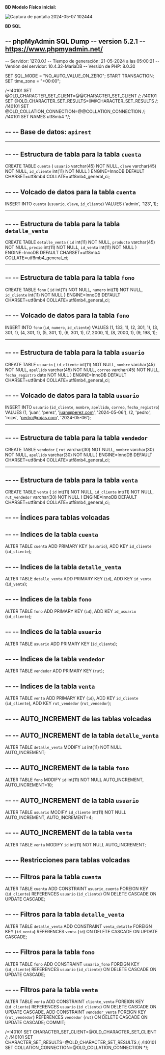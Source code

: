 **BD Modelo Físico inicial:**

![Captura de pantalla 2024-05-07 102444](https://github.com/heltonsmith/mi-primer-api/assets/4924122/18712d9c-b178-4b39-beae-eebb22d841df)

**BD SQL**

-- phpMyAdmin SQL Dump
-- version 5.2.1
-- https://www.phpmyadmin.net/
--
-- Servidor: 127.0.0.1
-- Tiempo de generación: 21-05-2024 a las 05:00:21
-- Versión del servidor: 10.4.32-MariaDB
-- Versión de PHP: 8.0.30

SET SQL_MODE = "NO_AUTO_VALUE_ON_ZERO";
START TRANSACTION;
SET time_zone = "+00:00";


/*!40101 SET @OLD_CHARACTER_SET_CLIENT=@@CHARACTER_SET_CLIENT */;
/*!40101 SET @OLD_CHARACTER_SET_RESULTS=@@CHARACTER_SET_RESULTS */;
/*!40101 SET @OLD_COLLATION_CONNECTION=@@COLLATION_CONNECTION */;
/*!40101 SET NAMES utf8mb4 */;

--
-- Base de datos: `apirest`
--

-- --------------------------------------------------------

--
-- Estructura de tabla para la tabla `cuenta`
--

CREATE TABLE `cuenta` (
  `usuario` varchar(45) NOT NULL,
  `clave` varchar(45) NOT NULL,
  `id_cliente` int(11) NOT NULL
) ENGINE=InnoDB DEFAULT CHARSET=utf8mb4 COLLATE=utf8mb4_general_ci;

--
-- Volcado de datos para la tabla `cuenta`
--

INSERT INTO `cuenta` (`usuario`, `clave`, `id_cliente`) VALUES
('admin', '123', 1);

-- --------------------------------------------------------

--
-- Estructura de tabla para la tabla `detalle_venta`
--

CREATE TABLE `detalle_venta` (
  `id` int(11) NOT NULL,
  `producto` varchar(45) NOT NULL,
  `precio` int(11) NOT NULL,
  `id_venta` int(11) NOT NULL
) ENGINE=InnoDB DEFAULT CHARSET=utf8mb4 COLLATE=utf8mb4_general_ci;

-- --------------------------------------------------------

--
-- Estructura de tabla para la tabla `fono`
--

CREATE TABLE `fono` (
  `id` int(11) NOT NULL,
  `numero` int(11) NOT NULL,
  `id_cliente` int(11) NOT NULL
) ENGINE=InnoDB DEFAULT CHARSET=utf8mb4 COLLATE=utf8mb4_general_ci;

--
-- Volcado de datos para la tabla `fono`
--

INSERT INTO `fono` (`id`, `numero`, `id_cliente`) VALUES
(1, 133, 1),
(2, 301, 1),
(3, 301, 1),
(4, 301, 1),
(5, 301, 1),
(6, 301, 1),
(7, 2000, 1),
(8, 2000, 1),
(9, 198, 1);

-- --------------------------------------------------------

--
-- Estructura de tabla para la tabla `usuario`
--

CREATE TABLE `usuario` (
  `id_cliente` int(11) NOT NULL,
  `nombre` varchar(45) NOT NULL,
  `apellido` varchar(45) NOT NULL,
  `correo` varchar(45) NOT NULL,
  `fecha_registro` date NOT NULL
) ENGINE=InnoDB DEFAULT CHARSET=utf8mb4 COLLATE=utf8mb4_general_ci;

--
-- Volcado de datos para la tabla `usuario`
--

INSERT INTO `usuario` (`id_cliente`, `nombre`, `apellido`, `correo`, `fecha_registro`) VALUES
(1, 'juan', 'perez', 'juan@perez.com', '2024-05-06'),
(2, 'pedro', 'rojas', 'pedro@rojas.com', '2024-05-06');

-- --------------------------------------------------------

--
-- Estructura de tabla para la tabla `vendedor`
--

CREATE TABLE `vendedor` (
  `rut` varchar(30) NOT NULL,
  `nombre` varchar(30) NOT NULL,
  `apellido` varchar(30) NOT NULL
) ENGINE=InnoDB DEFAULT CHARSET=utf8mb4 COLLATE=utf8mb4_general_ci;

-- --------------------------------------------------------

--
-- Estructura de tabla para la tabla `venta`
--

CREATE TABLE `venta` (
  `id` int(11) NOT NULL,
  `id_cliente` int(11) NOT NULL,
  `rut_vendedor` varchar(30) NOT NULL
) ENGINE=InnoDB DEFAULT CHARSET=utf8mb4 COLLATE=utf8mb4_general_ci;

--
-- Índices para tablas volcadas
--

--
-- Indices de la tabla `cuenta`
--
ALTER TABLE `cuenta`
  ADD PRIMARY KEY (`usuario`),
  ADD KEY `id_cliente` (`id_cliente`);

--
-- Indices de la tabla `detalle_venta`
--
ALTER TABLE `detalle_venta`
  ADD PRIMARY KEY (`id`),
  ADD KEY `id_venta` (`id_venta`);

--
-- Indices de la tabla `fono`
--
ALTER TABLE `fono`
  ADD PRIMARY KEY (`id`),
  ADD KEY `id_usuario` (`id_cliente`);

--
-- Indices de la tabla `usuario`
--
ALTER TABLE `usuario`
  ADD PRIMARY KEY (`id_cliente`);

--
-- Indices de la tabla `vendedor`
--
ALTER TABLE `vendedor`
  ADD PRIMARY KEY (`rut`);

--
-- Indices de la tabla `venta`
--
ALTER TABLE `venta`
  ADD PRIMARY KEY (`id`),
  ADD KEY `id_cliente` (`id_cliente`),
  ADD KEY `rut_vendedor` (`rut_vendedor`);

--
-- AUTO_INCREMENT de las tablas volcadas
--

--
-- AUTO_INCREMENT de la tabla `detalle_venta`
--
ALTER TABLE `detalle_venta`
  MODIFY `id` int(11) NOT NULL AUTO_INCREMENT;

--
-- AUTO_INCREMENT de la tabla `fono`
--
ALTER TABLE `fono`
  MODIFY `id` int(11) NOT NULL AUTO_INCREMENT, AUTO_INCREMENT=10;

--
-- AUTO_INCREMENT de la tabla `usuario`
--
ALTER TABLE `usuario`
  MODIFY `id_cliente` int(11) NOT NULL AUTO_INCREMENT, AUTO_INCREMENT=4;

--
-- AUTO_INCREMENT de la tabla `venta`
--
ALTER TABLE `venta`
  MODIFY `id` int(11) NOT NULL AUTO_INCREMENT;

--
-- Restricciones para tablas volcadas
--

--
-- Filtros para la tabla `cuenta`
--
ALTER TABLE `cuenta`
  ADD CONSTRAINT `usuario_cuenta` FOREIGN KEY (`id_cliente`) REFERENCES `usuario` (`id_cliente`) ON DELETE CASCADE ON UPDATE CASCADE;

--
-- Filtros para la tabla `detalle_venta`
--
ALTER TABLE `detalle_venta`
  ADD CONSTRAINT `venta_detalle` FOREIGN KEY (`id_venta`) REFERENCES `venta` (`id`) ON DELETE CASCADE ON UPDATE CASCADE;

--
-- Filtros para la tabla `fono`
--
ALTER TABLE `fono`
  ADD CONSTRAINT `usuario_fono` FOREIGN KEY (`id_cliente`) REFERENCES `usuario` (`id_cliente`) ON DELETE CASCADE ON UPDATE CASCADE;

--
-- Filtros para la tabla `venta`
--
ALTER TABLE `venta`
  ADD CONSTRAINT `cliente_venta` FOREIGN KEY (`id_cliente`) REFERENCES `usuario` (`id_cliente`) ON DELETE CASCADE ON UPDATE CASCADE,
  ADD CONSTRAINT `vendedor_venta` FOREIGN KEY (`rut_vendedor`) REFERENCES `vendedor` (`rut`) ON DELETE CASCADE ON UPDATE CASCADE;
COMMIT;

/*!40101 SET CHARACTER_SET_CLIENT=@OLD_CHARACTER_SET_CLIENT */;
/*!40101 SET CHARACTER_SET_RESULTS=@OLD_CHARACTER_SET_RESULTS */;
/*!40101 SET COLLATION_CONNECTION=@OLD_COLLATION_CONNECTION */;
